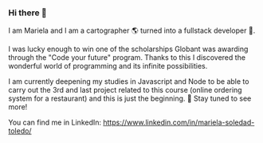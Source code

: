 ### Hi there 👋

I am Mariela and I am a cartographer :earth_americas: turned into a fullstack developer :dragon_face:.

I was lucky enough to win one of the scholarships Globant was awarding through the "Code your future" program. Thanks to this I discovered the wonderful world of programming and its infinite possibilities.

I am currently deepening my studies in Javascript and Node to be able to carry out the 3rd and last project related to this course (online ordering system for a restaurant) and this is just the beginning. :rocket: Stay tuned to see more! 

You can find me in LinkedIn: https://www.linkedin.com/in/mariela-soledad-toledo/



<!--
**msdrucila/msdrucila** is a ✨ _special_ ✨ repository because its `README.md` (this file) appears on your GitHub profile.

Here are some ideas to get you started:

- 🔭 I’m currently working on ...
- 🌱 I’m currently learning ...
- 👯 I’m looking to collaborate on ...
- 🤔 I’m looking for help with ...
- 💬 Ask me about ...
- 📫 How to reach me: ...
- 😄 Pronouns: ...
- ⚡ Fun fact: ...
-->

